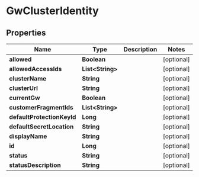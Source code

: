 

# GwClusterIdentity

## Properties

Name | Type | Description | Notes
------------ | ------------- | ------------- | -------------
**allowed** | **Boolean** |  |  [optional]
**allowedAccessIds** | **List&lt;String&gt;** |  |  [optional]
**clusterName** | **String** |  |  [optional]
**clusterUrl** | **String** |  |  [optional]
**currentGw** | **Boolean** |  |  [optional]
**customerFragmentIds** | **List&lt;String&gt;** |  |  [optional]
**defaultProtectionKeyId** | **Long** |  |  [optional]
**defaultSecretLocation** | **String** |  |  [optional]
**displayName** | **String** |  |  [optional]
**id** | **Long** |  |  [optional]
**status** | **String** |  |  [optional]
**statusDescription** | **String** |  |  [optional]



